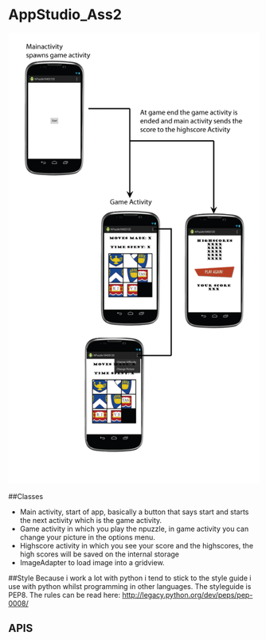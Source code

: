 AppStudio_Ass2
==============
![Image of RawDesign](https://raw.githubusercontent.com/Snuggert/AppStudio_Ass2/master/doc/design2.jpg)

##Classes
* Main activity, start of app, basically a button that says start and starts
the next activity which is the game activity.
* Game activity in which you play the npuzzle, in game activity you can change your picture in the options menu.
* Highscore activity in which you see your score and the highscores, the high scores will be saved on the internal storage
* ImageAdapter to load image into a gridview.

##Style
Because i work a lot with python i tend to stick to the style guide i use with python whilst programming in other languages. The styleguide is PEP8. The rules can be read here: http://legacy.python.org/dev/peps/pep-0008/

## APIS

